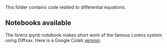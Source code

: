 This folder contains code realted to differential equations.

## Notebooks available

The lorenz.ipynb notebook makes short work of the famous Lorenz system using Diffxax. 
Here is a Google Colab [version](https://colab.research.google.com/drive/1de8B3yS-VxfjxI1yj8b2phGge9mP0HuO?usp=sharing).


